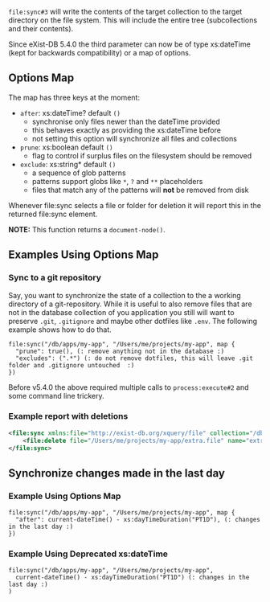 `file:sync#3` will write the contents of the target collection to the target directory on the file system. 
This will include the entire tree (subcollections and their contents).

Since eXist-DB 5.4.0 the third parameter can now be of type xs:dateTime (kept for backwards compatibility)
or a map of options.

## Options Map

The map has three keys at the moment:

- `after`: xs:dateTime? default `()`
    - synchronise only files newer than the dateTime provided
    - this behaves exactly as providing the xs:dateTime before
    - not setting this option will synchronize all files and collections
- `prune`: xs:boolean default `()`
    - flag to control if surplus files on the filesystem should be removed
- `exclude`: xs:string* default `()`
    - a sequence of glob patterns 
    - patterns support globs like `*`, `?` and `**` placeholders
    - files that match any of the patterns will __not__ be removed from disk

Whenever file:sync selects a file or folder for deletion it will report this in the returned file:sync element.

__NOTE:__ This function returns a `document-node()`.

## Examples Using Options Map

### Sync to a git repository

Say, you want to synchronize the state of a collection to the a working directory of a git-repository.
While it is useful to also remove files that are not in the database collection of you application you 
still will want to preserve `.git`, `.gitignore` and maybe other dotfiles like `.env`. The following
example shows how to do that.

```xquery
file:sync("/db/apps/my-app", "/Users/me/projects/my-app", map {
  "prune": true(), (: remove anything not in the database :)
  "excludes": (".*") (: do not remove dotfiles, this will leave .git folder and .gitignore untouched  :)
})
```

Before v5.4.0 the above required multiple calls to `process:execute#2` and some command line trickery.

### Example report with deletions

```xml
<file:sync xmlns:file="http://exist-db.org/xquery/file" collection="/db/apps/my-app" dir="/Users/me/projects/my-app">
    <file:delete file="/Users/me/projects/my-app/extra.file" name="extra.file"/>
</file:sync>
```

## Synchronize changes made in the last day

### Example Using Options Map

```xquery
file:sync("/db/apps/my-app", "/Users/me/projects/my-app", map {
  "after": current-dateTime() - xs:dayTimeDuration("PT1D"), (: changes in the last day :)
})
```

### Example Using Deprecated xs:dateTime

```xquery
file:sync("/db/apps/my-app", "/Users/me/projects/my-app", 
  current-dateTime() - xs:dayTimeDuration("PT1D") (: changes in the last day :)
)
```
